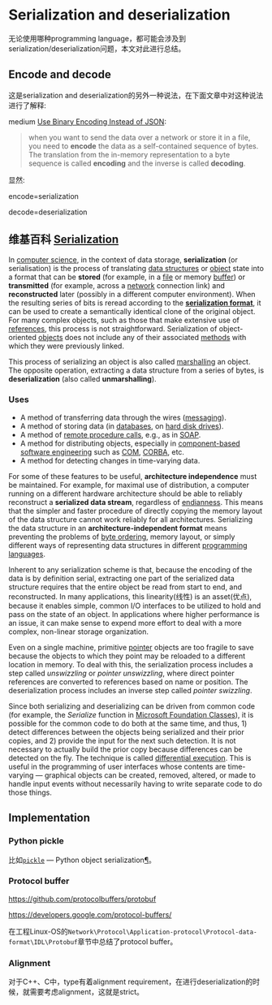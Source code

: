 # Serialization and deserialization

无论使用哪种programming language，都可能会涉及到serialization/deserialization问题，本文对此进行总结。

## Encode and decode

这是serialization and deserialization的另外一种说法，在下面文章中对这种说法进行了解释: 

medium [Use Binary Encoding Instead of JSON](https://medium.com/better-programming/use-binary-encoding-instead-of-json-dec745ec09b6):

> when you want to send the data over a network or store it in a file, you need to **encode** the data as a self-contained sequence of bytes. The translation from the in-memory representation to a byte sequence is called **encoding** and the inverse is called **decoding**.

显然:

encode=serialization

decode=deserialization

## 维基百科 [Serialization](https://en.wikipedia.org/wiki/Serialization)

In [computer science](https://en.wikipedia.org/wiki/Computer_science), in the context of data storage, **serialization** (or serialisation) is the process of translating [data structures](https://en.wikipedia.org/wiki/Data_structure) or [object](https://en.wikipedia.org/wiki/Object_(computer_science)) state into a format that can be **stored** (for example, in a [file](https://en.wikipedia.org/wiki/Computer_file) or memory [buffer](https://en.wikipedia.org/wiki/Data_buffer)) or **transmitted** (for example, across a [network](https://en.wikipedia.org/wiki/Computer_network) connection link) and **reconstructed** later (possibly in a different computer environment). When the resulting series of bits is reread according to the [**serialization format**](https://en.wikipedia.org/wiki/Category:Data_serialization_formats), it can be used to create a semantically identical clone of the original object. For many complex objects, such as those that make extensive use of [references](https://en.wikipedia.org/wiki/Reference_(computer_science)), this process is not straightforward. Serialization of object-oriented [objects](https://en.wikipedia.org/wiki/Object_(computer_science)) does not include any of their associated [methods](https://en.wikipedia.org/wiki/Method_(computer_science)) with which they were previously linked.

This process of serializing an object is also called [marshalling](https://en.wikipedia.org/wiki/Marshalling_(computer_science)) an object. The opposite operation, extracting a data structure from a series of bytes, is **deserialization** (also called **unmarshalling**).

### Uses

- A method of transferring data through the wires ([messaging](https://en.wikipedia.org/wiki/Messaging)).
- A method of storing data (in [databases](https://en.wikipedia.org/wiki/Database), on [hard disk drives](https://en.wikipedia.org/wiki/Hard_disk_drive)).
- A method of [remote procedure calls](https://en.wikipedia.org/wiki/Remote_procedure_call), e.g., as in [SOAP](https://en.wikipedia.org/wiki/SOAP).
- A method for distributing objects, especially in [component-based software engineering](https://en.wikipedia.org/wiki/Component-based_software_engineering) such as [COM](https://en.wikipedia.org/wiki/Component_Object_Model), [CORBA](https://en.wikipedia.org/wiki/CORBA), etc.
- A method for detecting changes in time-varying data.

For some of these features to be useful, **architecture independence** must be maintained. For example, for maximal use of distribution, a computer running on a different hardware architecture should be able to reliably reconstruct a **serialized data stream**, regardless of [endianness](https://en.wikipedia.org/wiki/Endianness). This means that the simpler and faster procedure of directly copying the memory layout of the data structure cannot work reliably for all architectures. Serializing the data structure in an **architecture-independent format** means preventing the problems of [byte ordering](https://en.wikipedia.org/wiki/Byte_ordering), memory layout, or simply different ways of representing data structures in different [programming languages](https://en.wikipedia.org/wiki/Programming_language).

Inherent to any serialization scheme is that, because the encoding of the data is by definition serial, extracting one part of the serialized data structure requires that the entire object be read from start to end, and reconstructed. In many applications, this linearity(线性) is an asset(优点), because it enables simple, common I/O interfaces to be utilized to hold and pass on the state of an object. In applications where higher performance is an issue, it can make sense to expend more effort to deal with a more complex, non-linear storage organization.

Even on a single machine, primitive [pointer](https://en.wikipedia.org/wiki/Pointer_(computer_programming)) objects are too fragile to save because the objects to which they point may be reloaded to a different location in memory. To deal with this, the serialization process includes a step called *unswizzling* or *pointer unswizzling*, where direct pointer references are converted to references based on name or position. The deserialization process includes an inverse step called *pointer swizzling*.

Since both serializing and deserializing can be driven from common code (for example, the *Serialize* function in [Microsoft Foundation Classes](https://en.wikipedia.org/wiki/Microsoft_Foundation_Classes)), it is possible for the common code to do both at the same time, and thus, 1) detect differences between the objects being serialized and their prior copies, and 2) provide the input for the next such detection. It is not necessary to actually build the prior copy because differences can be detected on the fly. The technique is called [differential execution](https://en.wikipedia.org/w/index.php?title=Differential_execution&action=edit&redlink=1). This is useful in the programming of user interfaces whose contents are time-varying — graphical objects can be created, removed, altered, or made to handle input events without necessarily having to write separate code to do those things.



## Implementation

### Python pickle

比如[`pickle`](https://docs.python.org/3/library/pickle.html#module-pickle) — Python object serialization[¶](https://docs.python.org/3/library/pickle.html#module-pickle)。



### Protocol buffer

https://github.com/protocolbuffers/protobuf


https://developers.google.com/protocol-buffers/

在工程Linux-OS的`Network\Protocol\Application-protocol\Protocol-data-format\IDL\Protobuf`章节中总结了protocol buffer。



### Alignment

对于C++、C中，type有着alignment requirement，在进行deserialization的时候，就需要考虑alignment，这就是strict。

